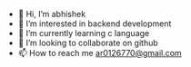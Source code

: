 - 👋 Hi, I’m abhishek
- 👀 I’m interested in backend development
- 🌱 I’m currently learning c language
- 💞️ I’m looking to collaborate on github
- 📫 How to reach me ar0126770@gmail.com

<!---
ar0126770/ar0126770 is a ✨ special ✨ repository because its `README.md` (this file) appears on your GitHub profile.
You can click the Preview link to take a look at your changes.
--->
